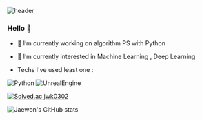 ![header](https://capsule-render.vercel.app/api?type=waving&color=0:c2e59c,100:64b3f4&height=300&section=header&text=Jaewon%20Kim&fontColor=f7f5f5&fontSize=90)


### Hello 👋

- 🔭 I’m currently working on algorithm PS with Python
- 🌱 I’m currently interested in Machine Learning , Deep Learning

- Techs I've used least one :

<img alt="Python" src ="https://img.shields.io/badge/Python-3776AB.svg?&style=for-the-badge&logo=Python&logoColor=white"/> <img alt="UnrealEngine" src ="https://img.shields.io/badge/Unreal-00599C.svg?&style=for-the-badge&logo=Unreal Engine&logoColor=white"/>


[![Solved.ac
jwk0302](http://mazassumnida.wtf/api/v2/generate_badge?boj=jwk0302)](https://solved.ac/jwk0302)

![Jaewon's GitHub stats](https://github-readme-stats.vercel.app/api?username=eric98040&show_icons=true&theme=merko)



<!--
**eric98040/eric98040** is a ✨ _special_ ✨ repository because its `README.md` (this file) appears on your GitHub profile.

Here are some ideas to get you started:

- 🔭 I’m currently working on ...
- 🌱 I’m currently learning ...
- 👯 I’m looking to collaborate on ...
- 🤔 I’m looking for help with ...
- 💬 Ask me about ...
- 📫 How to reach me: ...
- 😄 Pronouns: ...
- ⚡ Fun fact: ...
-->

